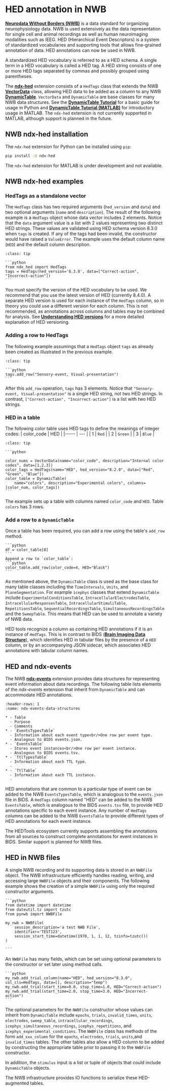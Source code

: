 # HED annotation in NWB

[**Neurodata Without Borders (NWB)**](https://www.nwb.org/) is a data standard for organizing neurophysiology data.
NWB is used extensively as the data representation for single cell and animal recordings as well as
human neuroimaging modalities such as IEEG. HED (Hierarchical Event Descriptors) is a system of
standardized vocabularies and supporting tools that allows fine-grained annotation of data.
HED annotations can now be used in NWB.

A standardized HED vocabulary is referred to as a HED schema.
A single term in a HED vocabulary is called a HED tag. 
A HED string consists of one or more HED tags separated by commas and possibly grouped using parentheses.

The [**ndx-hed**](https://github.com/hed-standard/ndx-hed) extension consists of a `HedTags` class that extends 
the NWB [**VectorData**](https://hdmf-common-schema.readthedocs.io/en/stable/format.html#sec-dynamictable) class, 
allowing HED data to be added as a column to any NWB [**DynamicTable**](https://hdmf-common-schema.readthedocs.io/en/stable/format.html#sec-dynamictable).
`VectorData` and `DynamicTable` are base classes for many NWB data structures.
See the [**DynamicTable Tutorial**](https://nwb-schema.readthedocs.io/en/latest/format_description.html)
for a basic guide for usage in Python and
[**DynamicTable Tutorial (MATLAB)**](https://matnwb.readthedocs.io/en/latest/pages/getting_started/file_read/dynamictable.html)
for introductory usage in MATLAB.
The `ndx-hed` extension is not currently supported in MATLAB, although support is planned in the future.

## NWB ndx-hed installation

The `ndx-hed` extension for Python can be installed using `pip`:


```bash
pip install -U ndx-hed
```

The `ndx-hed` extension for MATLAB is under development and not available.

## NWB ndx-hed examples

### HedTags as a standalone vector

The `HedTags` class has two required arguments (`hed_version` and `data`) and two optional arguments
(`name` and `description`). 
The result of the following example is a `HedTags` object whose data vector includes 2 elements.
Notice that the `data` argument value is a list with 2 values representing two distinct HED strings.
These values are validated using HED schema version 8.3.0 when `tags` is created. 
If any of the tags had been invalid, the constructor would have raised a `ValueError`.
The example uses the default column name (`HED`) and the default column description.

````{admonition} Create a HedTags object.
:class: tip

```python
from ndx_hed import HedTags
tags = HedTags(hed_version='8.3.0', data=["Correct-action", "Incorrect-action"])
```
````

You must specify the version of the HED vocabulary to be used.
We recommend that you use the latest version of HED (currently 8.4.0).
A separate HED version is used for each instance of the `HedTags` column,
so in theory you could use a different version for each column. 
This is not recommended, as annotations across columns and tables may be combined for analysis.
See [**Understanding HED versions**](./UnderstandingHedVersions.md) for a more detailed explanation
of HED versioning.

### Adding a row to HedTags

The following example assumings that a `HedTags` object `tags` as already been
created as illustrated in the previous example.

````{admonition} Add a row to an existing HedTags object
:class: tip

```python
tags.add_row("Sensory-event, Visual-presentation")
```
````

After this `add_row` operation, `tags` has 3 elements. Notice that `"Sensory-event, Visual-presentation"`
is a single HED string, not two HED strings.
In contrast, `["Correct-action", "Incorrect-action"]` is a list with two HED strings.

### HED in a table

The following color table uses HED tags to define the meanings of integer codes:
| color_code | HED |
|----- | --- |
| 1 | `Red` |
| 2 | `Green` |
| 3 | `Blue` |

````{admonition} Create an NWB DynamicTable to represent the color table.
:class: tip

```python

color_nums = VectorData(name="color_code", description="Internal color codes", data=[1,2,3])
color_tags = HedTags(name="HED", hed_version="8.2.0", data=["Red", "Green", "Blue"])
color_table = DynamicTable(
    name="colors", description="Experimental colors", columns=[color_num, color_tags])
```
````
The example sets up a table with columns named `color_code` and `HED`.
Table `colors` has 3 rows.

### Add a row to a `DynamicTable`
Once a table has been required, you can add a row using the table's `add_row` method.

````{admonition} Get row 0 of color_table as a Pandas DataFrame:
```python
df = color_table[0]
```
Append a row to `color_table`:
```python
color_table.add_row(color_code=4, HED="Black")
```
````
As mentioned above, the `DynamicTable` class is used as the base class for many table classes including the 
`TimeIntervals`, `Units`, and `PlaneSegmentation`.
For example `icephys` classes that extend `DynamicTable` include `ExperimentalConditionsTable`, `IntracellularElectrodesTable`,
`IntracellularResponsesTable`, `IntracellularStimuliTable`, `RepetitionsTable`, `SequentialRecordingsTable`,
`SimultaneousRecordingsTable` and the `SweepTable`.
This means that HED can be used to annotate a variety of NWB data.

HED tools recognize a column as containing HED annotations if it is an instance of `HedTags`.
This is in contrast to BIDS ([**Brain Imaging Data Structure**](https://bids.neuroimaging.io/)),
which identifies HED in tabular files by the presence of a `HED` column,
or by an accompanying JSON sidecar, which associates HED annotations with tabular column names.

## HED and ndx-events

The NWB [**ndx-events**](https://github.com/rly/ndx-events) extension provides data structures for 
representing event information about data recordings.
The following table lists elements of the *ndx-events* extension that inherit from
`DynamicTable` and can accommodate HED annotations.

```{list-table} ndx-events tables that can use HED.
:header-rows: 1
:name: ndx-events-data-structures

* - Table
  - Purpose
  - Comments
* - `EventsTypesTable`
  - Information about each event type<br/>One row per event type.
  - Analogous to BIDS events.json.
* - `EventsTable`
  - Stores event instances<br/>One row per event instance.
  - Analogous to BIDS events.tsv.
* - `TtlTypesTable`
  - Information about each TTL type.
  - 
* - `TtlTable`
  - Information about each TTL instance.
  - 
```

HED annotations that are common to a particular type of event can be added to the NWB `EventsTypesTable`,
which is analogous to the `events.json` file in BIDS. 
A `HedTags` column named "HED" can be added to the NWB `EventsTable`, which is analogous to the BIDS `events.tsv` file,
to provide HED annotations specific to each event instance. 
Any number of `HedTags` columns can be added to the NWB `EventsTable` to provide different types
of HED annotations for each event instance.

The HEDTools ecosystem currently supports assembling the annotations from all sources to construct
complete annotations for event instances in BIDS. Similar support is planned for NWB files.

## HED in NWB files

A single NWB recording and its supporting data is stored in an `NWBFile` object.
The NWB infrastructure efficiently handles reading, writing, and accessing large `NWBFile` objects and their components.
The following example shows the creation of a simple `NWBFile` using only the required constructor arguments.


````{admonition} Create an NWBFile object called my_nwb.
```python
from datetime import datetime
from dateutil.tz import tzutc
from pynwb import NWBFile

my_nwb = NWBFile(
    session_description='a test NWB File',
    identifier='TEST123',
    session_start_time=datetime(1970, 1, 1, 12, tzinfo=tzutc())
)

```
````

An `NWBFile` has many fields, which can be set using optional parameters to the constructor
or set later using method calls. 

````{admonition} Add a HED trial column to an NWB trial table and add trial information.
```python
my_nwb.add_trial_column(name="HED", hed_version="8.3.0", col_cls=HedTags, data=[], description="temp")
my_nwb.add_trial(start_time=0.0, stop_time=1.0, HED="Correct-action")
my_nwb.add_trial(start_time=2.0, stop_time=3.0, HED="Incorrect-action")
```
````
The optional parameters for the `NWBFile` constructor whose values can inherit from `DynamicTable`
include `epochs`, `trials`, `invalid_times`, `units`, `electrodes`, `sweep_table`,
`intracellular_recordings`, `icephys_simultaneous_recordings`, `icephys_repetitions`, and 
`icephys_experimental_conditions`. 
The `NWBFile` class has methods of the form `add_xxx_column` for the
`epochs`, `electrodes`, `trials`, `units`,and `invalid_times` tables.
The other tables also allow a HED column to be added by constructing the appropriate table
prior to passing it to the `NWBFile` constructor.

In addition, the `stimulus` input is a list or tuple of objects that could include `DynamicTable` objects.

The NWB infrastructure provides IO functions to serialize these HED-augmented tables.

